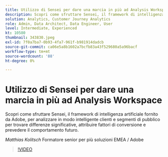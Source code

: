```yaml
---
title: Utilizzo di Sensei per dare una marcia in più ad Analysis Workspace
description: Scopri come sfruttare Sensei, il framework di intelligenza artificiale fornito da Adobe, per analizzare in modo intelligente clienti e segmenti di pubblico in ... (Le descrizioni devono essere comprese tra 60 e 160 caratteri)
solution: Analytics, Customer Journey Analytics
role: Admin, Data Architect, Data Engineer, User
level: Intermediate, Experienced
kt: 10580
thumbnail: 343830.jpeg
exl-id: 7f0a7ba7-0b93-4fa7-961f-b981914dadcb
source-git-commit: ca06e5a8b1602a7bcfb83a43f529680a5a96bacf
workflow-type: tm+mt
source-wordcount: '88'
ht-degree: 0%

---
```


# Utilizzo di Sensei per dare una marcia in più ad Analysis Workspace

Scopri come sfruttare Sensei, il framework di intelligenza artificiale fornito da Adobe, per analizzare in modo intelligente clienti e segmenti di pubblico per trovare differenze significative, attribuire fattori di conversione e prevedere il comportamento futuro.

*Matthias Kolitsch* Formatore senior per più soluzioni EMEA / Adobe

>[!VIDEO](https://video.tv.adobe.com/v/343830/?quality=12&learn=on)
